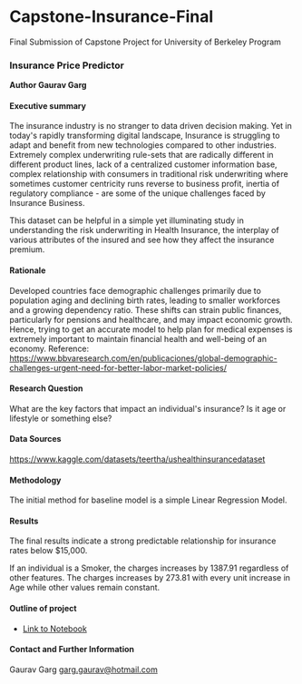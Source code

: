 # Capstone-Insurance-Final
Final Submission of Capstone Project for University of Berkeley Program

### Insurance Price Predictor
**Author Gaurav Garg**

#### Executive summary
The insurance industry is no stranger to data driven decision making. Yet in today's rapidly transforming digital landscape, Insurance is struggling to adapt and benefit from new technologies compared to other industries. Extremely complex underwriting rule-sets that are radically different in different product lines, lack of a centralized customer information base, complex relationship with consumers in traditional risk underwriting where sometimes customer centricity runs reverse to business profit, inertia of regulatory compliance - are some of the unique challenges faced by Insurance Business.

This dataset can be helpful in a simple yet illuminating study in understanding the risk underwriting in Health Insurance, the interplay of various attributes of the insured and see how they affect the insurance premium.

#### Rationale
Developed countries face demographic challenges primarily due to population aging and declining birth rates, leading to smaller workforces and a growing dependency ratio. These shifts can strain public finances, particularly for pensions and healthcare, and may impact economic growth. Hence, trying to get an accurate model to help plan for medical expenses is extremely important to maintain financial health and well-being of an economy. Reference: https://www.bbvaresearch.com/en/publicaciones/global-demographic-challenges-urgent-need-for-better-labor-market-policies/

#### Research Question
What are the key factors that impact an individual's insurance? Is it age or lifestyle or something else?

#### Data Sources
https://www.kaggle.com/datasets/teertha/ushealthinsurancedataset

#### Methodology
The initial method for baseline model is a simple Linear Regression Model.

#### Results
The final results indicate a strong predictable relationship for insurance rates below $15,000.

If an individual is a Smoker, the charges increases by 1387.91 regardless of other features.
The charges increases by 273.81 with every unit increase in Age while other values remain constant.

#### Outline of project
- [Link to Notebook](Capstone_Gaurav_Garg_Final.ipynb)

#### Contact and Further Information
Gaurav Garg garg.gaurav@hotmail.com
